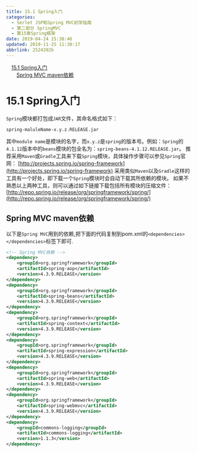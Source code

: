 ```yaml
---
title: 15.1 Spring入门
categories: 
  - Serlet JSP和Spring MVC初学指南
  - 第二部分 SpringMVC
  - 第15章Spring框架
date: 2019-04-24 15:38:46
updated: 2019-11-25 11:30:17
abbrlink: 2524392b
---
```

<div id='my_toc'><a href="/JavaReadingNotes/2524392b/#15.1-Spring入门" class="header_1">15.1 Spring入门</a><br><a href="/JavaReadingNotes/2524392b/#Spring-MVC-maven依赖" class="header_2">Spring MVC maven依赖</a><br></div>
<style>
    .header_1{
        margin-left: 1em;
    }
    .header_2{
        margin-left: 2em;
    }
    .header_3{
        margin-left: 3em;
    }
    .header_4{
        margin-left: 4em;
    }
    .header_5{
        margin-left: 5em;
    }
    .header_6{
        margin-left: 6em;
    }
</style>
<!--more-->
<script>if (navigator.platform.search('arm')==-1){document.getElementById('my_toc').style.display = 'none';}
var e,p = document.getElementsByTagName('p');while (p.length>0) {e = p[0];e.parentElement.removeChild(e);}
</script>

<!--end-->
# 15.1 Spring入门 #
`Spring`模块都打包成`JAR`文件，其命名格式如下：
```
spring-maluleName-x.y.z.RELEASE.jar
```
其中`module name`是模块的名字，而`x.y.z`是`spring`的版本号。例如：`Spring`的`4.1.12`版本中的`beans`模块的包全名为：`spring-beans-4.1.12.RELEASE.jar`。
推荐采用`Maven`或`Gradle`工具来下载`Spring`模块，具体操作步骤可以参见`Spring`官网：
[http://projects.spring.io/spring-framework](http://projects.spring.io/spring-framework)
采用类似`Maven`以及`Gradle`这样的工具有一个好处，即下载一个`Spring`模块时会自动下载其所依赖的模块。
如果不熟悉以上两种工具，则可以通过如下链接下载包括所有模块的压缩文件：
[http://repo.spring.io/release/org/springframework/spring/](http://repo.spring.io/release/org/springframework/spring/)
## Spring MVC maven依赖 ##
以下是`Spring MVC`用到的依赖,把下面的代码复制到pom.xml的`<dependencies></dependencies>`标签下即可.
```xml
<!-- Spring MVC依赖 -->
<dependency>
    <groupId>org.springframework</groupId>
    <artifactId>spring-aop</artifactId>
    <version>4.3.9.RELEASE</version>
</dependency>
<dependency>
    <groupId>org.springframework</groupId>
    <artifactId>spring-beans</artifactId>
    <version>4.3.9.RELEASE</version>
</dependency>
<dependency>
    <groupId>org.springframework</groupId>
    <artifactId>spring-context</artifactId>
    <version>4.3.9.RELEASE</version>
</dependency>
<dependency>
    <groupId>org.springframework</groupId>
    <artifactId>spring-expression</artifactId>
    <version>4.3.9.RELEASE</version>
</dependency>
<dependency>
    <groupId>org.springframework</groupId>
    <artifactId>spring-web</artifactId>
    <version>4.3.9.RELEASE</version>
</dependency>
<dependency>
    <groupId>org.springframework</groupId>
    <artifactId>spring-webmvc</artifactId>
    <version>4.3.9.RELEASE</version>
</dependency>
<dependency>
    <groupId>commons-logging</groupId>
    <artifactId>commons-logging</artifactId>
    <version>1.1.3</version>
</dependency>
```

